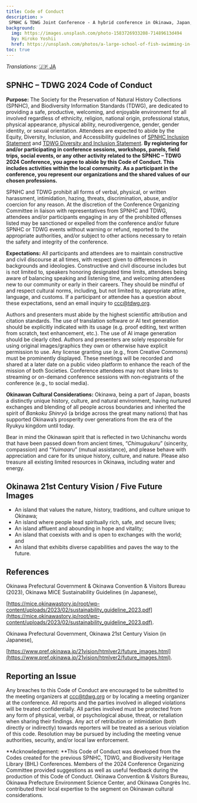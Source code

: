 ```yaml
---
title: Code of Conduct
description: >
 SPNHC & TDWG Joint Conference - A hybrid conference in Okinawa, Japan, 2-6 September 2024
background:
  img: https://images.unsplash.com/photo-1583726933208-71489613d494
  by: Hiroko Yoshii
  href: https://unsplash.com/photos/a-large-school-of-fish-swimming-in-the-ocean-vYsOa_s3C6g
toc: true
---
```

_Translations:_ [🇯🇵 JA](./ja/)

## SPNHC – TDWG 2024 Code of Conduct

**Purpose:** The Society for the Preservation of Natural History Collections (SPNHC), and Biodiversity Information Standards (TDWG), are dedicated to providing a safe, productive, welcoming, and enjoyable environment for all involved regardless of ethnicity, religion, national origin, professional status, physical appearance, physical ability, neurodivergence, gender, gender identity, or sexual orientation. Attendees are expected to abide by the Equity, Diversity, Inclusion, and Accessibility guidelines of [SPNHC Inclusion Statement](https://spnhc.org/spnhc-inclusion-statement/) and [TDWG Diversity and Inclusion Statement](https://www.tdwg.org/about/diversity-inclusion/). **By registering for and/or participating in conference sessions, workshops, panels, field trips, social events, or any other activity related to the SPNHC – TDWG 2024 Conference, you agree to abide by this Code of Conduct. This includes activities within the local community. As a participant in the conference, you represent our organizations and the shared values of our chosen professions.**

SPNHC and TDWG prohibit all forms of verbal, physical, or written harassment, intimidation, hazing, threats, discrimination, abuse, and/or coercion for any reason. At the discretion of the Conference Organizing Committee in liaison with representatives from SPNHC and TDWG, attendees and/or participants engaging in any of the prohibited offenses listed may be sanctioned or expelled from the conference and/or future SPNHC or TDWG events without warning or refund, reported to the appropriate authorities, and/or subject to other actions necessary to retain the safety and integrity of the conference.

**Expectations:** All participants and attendees are to maintain constructive and civil discourse at all times, with respect given to differences in backgrounds and ideologies. Constructive and civil discourse includes but is not limited to, speakers honoring designated time limits, attendees being aware of balancing speaking and listening time, and welcoming attendees new to our community or early in their careers. They should be mindful of and respect cultural norms, including, but not limited to, appropriate attire, language, and customs. If a participant or attendee has a question about these expectations, send an email inquiry to [ccc@tdwg.org](mailto:ccc@tdwg.org). 

Authors and presenters must abide by the highest scientific attribution and citation standards. The use of translation software or AI text generation should be explicitly indicated with its usage (e.g. proof editing, text written from scratch, text enhancement, etc.). The use of AI image generation should be clearly cited. Authors and presenters are solely responsible for using original images/graphics they own or otherwise have explicit permission to use. Any license granting use (e.g., from Creative Commons) must be prominently displayed. These meetings will be recorded and shared at a later date on a public video platform to enhance the reach of the mission of both Societies. Conference attendees may not share links to streaming or on-demand conference sessions with non-registrants of the conference (e.g., to social media).

**Okinawan Cultural Considerations:** Okinawa, being a part of Japan, boasts a distinctly unique history, culture, and natural environment, having nurtured exchanges and blending of all people across boundaries and inherited the spirit of _Bankoku Shinryō_ (a bridge across the great many nations) that has supported Okinawa’s prosperity over generations from the era of the Ryukyu kingdom until today.

Bear in mind the Okinawan spirit that is reflected in two Uchinanchu words that have been passed down from ancient times, “_Chimugukuru_” (sincerity, compassion) and “_Yuimaaru_” (mutual assistance), and please behave with appreciation and care for its unique history, culture, and nature. Please also treasure all existing limited resources in Okinawa, including water and energy.

## Okinawa 21st Century Vision / Five Future Images

* An island that values the nature, history, traditions, and culture unique to Okinawa;
* An island where people lead spiritually rich, safe, and secure lives;
* An island affluent and abounding in hope and vitality;
* An island that coexists with and is open to exchanges with the world; and
* An island that exhibits diverse capabilities and paves the way to the future.

## References

Okinawa Prefectural Government & Okinawa Convention & Visitors Bureau (2023), Okinawa MICE Sustainability Guidelines (in Japanese),

[https://mice.okinawastory.jp/root/wp-content/uploads/2023/02/sustainability_guideline_2023.pdf](https://mice.okinawastory.jp/root/wp-content/uploads/2023/02/sustainability_guideline_2023.pdf).

Okinawa Prefectural Government, Okinawa 21st Century Vision (in Japanese),

[https://www.pref.okinawa.jp/21vision/htmlver2/future_images.html](https://www.pref.okinawa.jp/21vision/htmlver2/future_images.html).


## Reporting an Issue

Any breaches to this Code of Conduct are encouraged to be submitted to the meeting organizers at [ccc@tdwg.org](mailto:ccc@tdwg.org) or by locating a meeting organizer at the conference. All reports and the parties involved in alleged violations will be treated confidentially. All parties involved must be protected from any form of physical, verbal, or psychological abuse, threat, or retaliation when sharing their findings. Any act of retribution or intimidation (both directly or indirectly) towards reporters will be treated as a serious violation of this code. Resolution may be pursued by including the meeting venue authorities, security, and/or local law enforcement. 

**Acknowledgement:  **This Code of Conduct was developed from the Codes created for the previous SPNHC, TDWG, and Biodiversity Heritage Library (BHL) Conferences. Members of the 2024 Conference Organizing Committee provided suggestions as well as useful feedback during the production of this Code of Conduct. Okinawa Convention & Visitors Bureau, Okinawa Prefecture Environment Science Center, and Okinawa Congrès Inc. contributed their local expertise to the segment on Okinawan cultural considerations.
